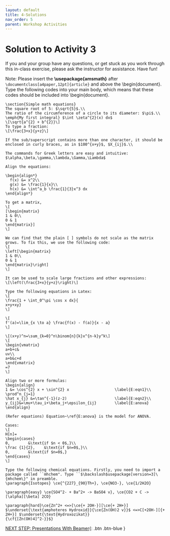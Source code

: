 ```yaml
---
layout: default
title: 4-Solutions
nav_order: 5
parent: Workshop Activities
---
```


# Solution to Activity 3
If you and your group have any questions, or get stuck as you work through this in-class exercise, please ask the instructor for assistance. Have fun!

Note: Please insert the **\usepackage{amsmath}** after `\documentclass[a4paper,12pt]{article}` and above the \begin{document}. Type the following codes into your main body, which means that these codes should be included into \begin{document}.

```
\section{Simple math equations}
The square root of 5: $\sqrt{5}$.\\
The ratio of the circumference of a circle to its diameter: $\pi$.\\
\emph{My first integral} $\int \zeta^{2}(x) dx$
\[\sqrt{a^{2} + b^{2}}\]
To type a fraction:
\[\frac{3+x}{y+z}\]

If the sub/superscript contains more than one character, it should be enclosed in curly braces, as in $100^{x+y}$, $X_{ij}$.\\

The commands for Greek letters are easy and intuitive: $\alpha,\beta,\gamma,\lambda,\Gamma,\Lambda$

Align the equations:

\begin{align*}
  f(x) &= x^2\\
  g(x) &= \frac{1}{x}\\
  h(x) &= \int^a_b \frac{1}{3}x^3 dx
\end{align*}

To get a matrix,
\[
[\begin{matrix}
1 & 0\\
0 & 1
\end{matrix}]
\]

We can find that the plain [ ] symbols do not scale as the matrix grows. To fix this, we use the following code:
\[
\left[\begin{matrix}
1 & 0\\
0 & 1
\end{matrix}\right]
\]

It can be used to scale large fractions and other expressions:
\[\left(\frac{3+x}{y+z}\right)\]

Type the following equations in Latex:
\[
\frac{1 + \int_0^\pi \cos x dx}{
x+y+xy}
\]

\[
f'(a)=\lim_{x \to a} \frac{f(x) - f(a)}{x - a}
\]

\[(x+y)^n=\sum_{k=0}^n\binom{n}{k}x^{n-k}y^k\]
\[
\begin{vmatrix}
a+b+c&
uv\\
a+b&c+d
\end{vmatrix}
=7
\]

Align two or more formulas:
\begin{align}
1 &= \cos^{2} x + \sin^{2} x                    \label{E:eqn1}\\
\prod^n_{j=1}
\hat x_{j} &=\tan^{-1}(z-2)                     \label{E:eqn2}\\
y_{ij}&=\mu+\tau_i+\beta_j+\epsilon_{ij}        \label{E:anova}
\end{align}

(Refer equations) Equation~\ref{E:anova} is the model for ANOVA.

Cases:
\[
H[n]=
\begin{cases}
0,        &\text{if $n < 0$,}\\
\frac {1}{2},    &\text{if $n=0$,}\\
0,        &\text{if $n=0$,}
\end{cases}
\]

Type the following chemical equations. Firstly, you need to import a package called ``mhchem". Type ``$\backslash$usepackage[version=3]\{mhchem\}" in preamble.
\paragraph{Isotopes} \ce{^{227}_{90}Th+}, \ce{NO3-}, \ce{1/2H2O}

\paragraph{easy} \ce{SO4^2- + Ba^2+ -> BaSO4 v}, \ce{CO2 + C ->[\alpha][\beta] 2CO}

\paragraph{hard}\ce{Zn^2+ <=>[\ce{+ 2OH-}][\ce{+ 2H+}] $\underset{\text{amphoteres Hydroxid}}{\ce{Zn(OH)2 v}}$ <=>C[+2OH-][{+ 2H+}] $\underset{\text{Hydroxozikat}}
{\cf{[Zn(OH)4]^2-}}$}
```

[NEXT STEP: Presentations With Beamer](act-5.html){: .btn .btn-blue }
